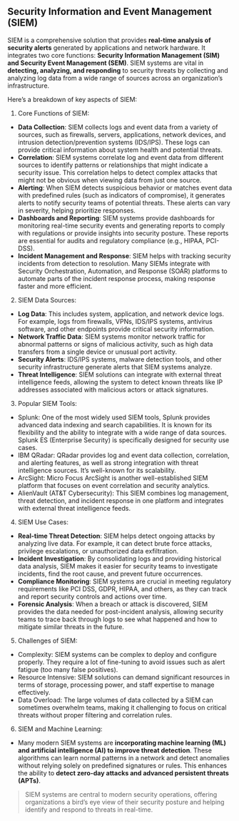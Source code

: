 ## Security Information and Event Management (SIEM)
SIEM is a comprehensive solution that provides **real-time analysis of security alerts** generated by applications and network hardware. It integrates two core functions: **Security Information Management (SIM) and Security Event Management (SEM)**. SIEM systems are vital in **detecting, analyzing, and responding** to security threats by collecting and analyzing log data from a wide range of sources across an organization’s infrastructure.

Here’s a breakdown of key aspects of SIEM:

1. Core Functions of SIEM:
  - **Data Collection**: SIEM collects logs and event data from a variety of sources, such as firewalls, servers, applications, network devices, and intrusion detection/prevention systems (IDS/IPS). These logs can provide critical information about system health and potential threats.
  - **Correlation**: SIEM systems correlate log and event data from different sources to identify patterns or relationships that might indicate a security issue. This correlation helps to detect complex attacks that might not be obvious when viewing data from just one source.
  - **Alerting**: When SIEM detects suspicious behavior or matches event data with predefined rules (such as indicators of compromise), it generates alerts to notify security teams of potential threats. These alerts can vary in severity, helping prioritize responses.
  - **Dashboards and Reporting**: SIEM systems provide dashboards for monitoring real-time security events and generating reports to comply with regulations or provide insights into security posture. These reports are essential for audits and regulatory compliance (e.g., HIPAA, PCI-DSS).
  - **Incident Management and Response**: SIEM helps with tracking security incidents from detection to resolution. Many SIEMs integrate with Security Orchestration, Automation, and Response (SOAR) platforms to automate parts of the incident response process, making response faster and more efficient.

2. SIEM Data Sources:
  - **Log Data**: This includes system, application, and network device logs. For example, logs from firewalls, VPNs, IDS/IPS systems, antivirus software, and other endpoints provide critical security information.
  - **Network Traffic Data**: SIEM systems monitor network traffic for abnormal patterns or signs of malicious activity, such as high data transfers from a single device or unusual port activity.
  - **Security Alerts**: IDS/IPS systems, malware detection tools, and other security infrastructure generate alerts that SIEM systems analyze.
  - **Threat Intelligence**: SIEM solutions can integrate with external threat intelligence feeds, allowing the system to detect known threats like IP addresses associated with malicious actors or attack signatures.

3. Popular SIEM Tools:
  - Splunk: One of the most widely used SIEM tools, Splunk provides advanced data indexing and search capabilities. It is known for its flexibility and the ability to integrate with a wide range of data sources. Splunk ES (Enterprise Security) is specifically designed for security use cases.
  - IBM QRadar: QRadar provides log and event data collection, correlation, and alerting features, as well as strong integration with threat intelligence sources. It’s well-known for its scalability.
  - ArcSight: Micro Focus ArcSight is another well-established SIEM platform that focuses on event correlation and security analytics.
  - AlienVault (AT&T Cybersecurity): This SIEM combines log management, threat detection, and incident response in one platform and integrates with external threat intelligence feeds.

4. SIEM Use Cases:
  - **Real-time Threat Detection**: SIEM helps detect ongoing attacks by analyzing live data. For example, it can detect brute force attacks, privilege escalations, or unauthorized data exfiltration.
  - **Incident Investigation**: By consolidating logs and providing historical data analysis, SIEM makes it easier for security teams to investigate incidents, find the root cause, and prevent future occurrences.
  - **Compliance Monitoring**: SIEM systems are crucial in meeting regulatory requirements like PCI DSS, GDPR, HIPAA, and others, as they can track and report security controls and actions over time.
  - **Forensic Analysis**: When a breach or attack is discovered, SIEM provides the data needed for post-incident analysis, allowing security teams to trace back through logs to see what happened and how to mitigate similar threats in the future.

5. Challenges of SIEM:
  - Complexity: SIEM systems can be complex to deploy and configure properly. They require a lot of fine-tuning to avoid issues such as alert fatigue (too many false positives).
  - Resource Intensive: SIEM solutions can demand significant resources in terms of storage, processing power, and staff expertise to manage effectively.
  - Data Overload: The large volumes of data collected by a SIEM can sometimes overwhelm teams, making it challenging to focus on critical threats without proper filtering and correlation rules.

6. SIEM and Machine Learning:
  - Many modern SIEM systems are **incorporating machine learning (ML) and artificial intelligence (AI) to improve threat detection**. These algorithms can learn normal patterns in a network and detect anomalies without relying solely on predefined signatures or rules. This enhances the ability to **detect zero-day attacks and advanced persistent threats (APTs)**.

> SIEM systems are central to modern security operations, offering organizations a bird’s eye view of their security posture and helping identify and respond to threats in real-time.